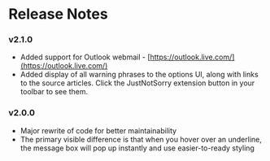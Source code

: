# Release Notes

### v2.1.0
* Added support for Outlook webmail - [https://outlook.live.com/](https://outlook.live.com/)
* Added display of all warning phrases to the options UI, along with links to the source articles.  Click the JustNotSorry extension button in your toolbar to see them.

### v2.0.0
* Major rewrite of code for better maintainability
* The primary visible difference is that when you hover over an underline, the message box will pop up instantly and use easier-to-ready styling
